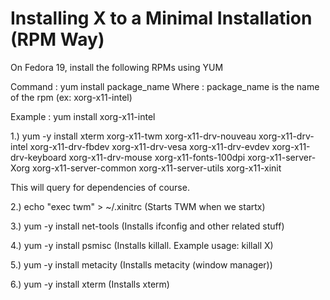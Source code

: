 Installing X to a Minimal Installation (RPM Way)
==================================================

On Fedora 19, install the following RPMs using YUM

Command : yum install package_name
Where   : package_name is the name of the rpm (ex: xorg-x11-intel)

Example : yum install xorg-x11-intel

1.) yum -y install xterm xorg-x11-twm xorg-x11-drv-nouveau xorg-x11-drv-intel xorg-x11-drv-fbdev xorg-x11-drv-vesa xorg-x11-drv-evdev xorg-x11-drv-keyboard xorg-x11-drv-mouse xorg-x11-fonts-100dpi xorg-x11-server-Xorg xorg-x11-server-common xorg-x11-server-utils xorg-x11-xinit

This will query for dependencies of course.

2.) echo "exec twm" > ~/.xinitrc (Starts TWM when we startx)

3.) yum -y install net-tools (Installs ifconfig and other related stuff)

4.) yum -y install psmisc (Installs killall. Example usage: killall X)

5.) yum -y install metacity (Installs metacity (window manager))

6.) yum -y install xterm (Installs xterm)
